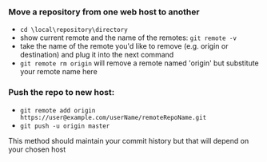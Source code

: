 ### Move a repository from one web host to another
* `cd \local\repository\directory`
* show current remote and the name of the remotes:  `git remote -v`
* take the name of the remote you'd like to remove (e.g. origin or destination) and plug it into the next command
* `git remote rm origin`  will remove a remote named 'origin' but substitute your remote name here
 
### Push the repo to new host:
* `git remote add origin https://user@example.com/userName/remoteRepoName.git`
* `git push -u origin master`

This method should maintain your commit history but that will depend on your chosen host